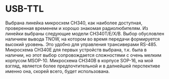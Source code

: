 # USB-TTL

Выбрана линейка микросхем CH340, как наиболее доступная, проверенная временем и хорошо знакомая радиолюбителям.
Из линейки выбраны следующие модели CH340T/E/X/B. Выбор обусловлен наличием вывода TNOW, на котором во время передачи формируется высокий уровень. Это удобно для управления трансиверами RS-485. Микросхема CH340E для первых устройств выбрана, т.к. была в наличии, но этот выбор сопровождается сложностями с очень мелким корпусом MSOP-10. Микросхема CH340B в корпусе SOP-16, на мой взгляд, является более предпочтительной и в далнейшей перспективе именно она, скорей всего, будет использована.
